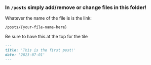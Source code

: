 ### In `/posts` simply add/remove or change files in this folder!

Whatever the name of the file is is the link:

`/posts/{your-file-name-here}`

Be sure to have this at the top for the tile

```markdown
---
title: 'This is the first post!'
date: '2023-07-01'
---
```

